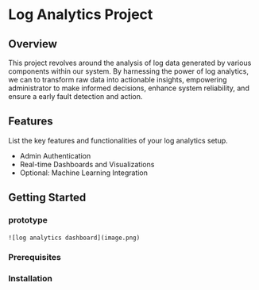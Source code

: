 # Log Analytics Project

## Overview

This project revolves around the analysis of log data generated by various components within our system. By harnessing the power of log analytics, we can to transform raw data into actionable insights, empowering administrator to make informed decisions, enhance system reliability, and ensure a early fault detection and action.

## Features

List the key features and functionalities of your log analytics setup.

- Admin Authentication
- Real-time Dashboards and Visualizations
- Optional: Machine Learning Integration

## Getting Started
  ### prototype
    ![log analytics dashboard](image.png)

### Prerequisites


### Installation